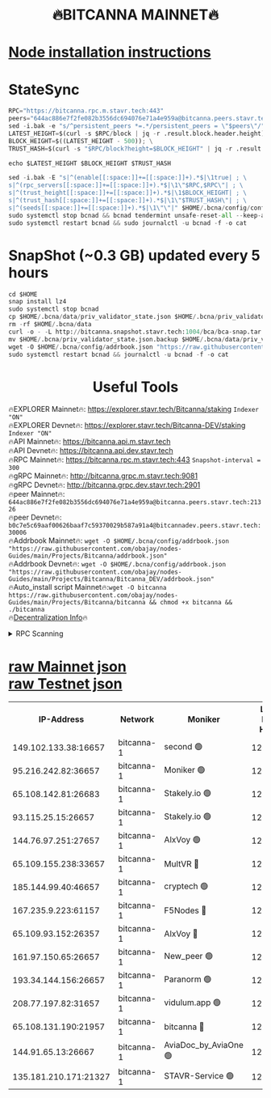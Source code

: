 <h1 align="center"> 🔥BITCANNA MAINNET🔥</h1>


[Node installation instructions](https://github.com/obajay/nodes-Guides/tree/main/Projects/Bitcanna)
=

# StateSync
```python
RPC="https://bitcanna.rpc.m.stavr.tech:443"
peers="644ac886e7f2fe082b3556dc694076e71a4e959a@bitcanna.peers.stavr.tech:21326"
sed -i.bak -e "s/^persistent_peers *=.*/persistent_peers = \"$peers\"/" $HOME/.bcna/config/config.toml
LATEST_HEIGHT=$(curl -s $RPC/block | jq -r .result.block.header.height); \
BLOCK_HEIGHT=$((LATEST_HEIGHT - 500)); \
TRUST_HASH=$(curl -s "$RPC/block?height=$BLOCK_HEIGHT" | jq -r .result.block_id.hash)

echo $LATEST_HEIGHT $BLOCK_HEIGHT $TRUST_HASH

sed -i.bak -E "s|^(enable[[:space:]]+=[[:space:]]+).*$|\1true| ; \
s|^(rpc_servers[[:space:]]+=[[:space:]]+).*$|\1\"$RPC,$RPC\"| ; \
s|^(trust_height[[:space:]]+=[[:space:]]+).*$|\1$BLOCK_HEIGHT| ; \
s|^(trust_hash[[:space:]]+=[[:space:]]+).*$|\1\"$TRUST_HASH\"| ; \
s|^(seeds[[:space:]]+=[[:space:]]+).*$|\1\"\"|" $HOME/.bcna/config/config.toml
sudo systemctl stop bcnad && bcnad tendermint unsafe-reset-all --keep-addr-book
sudo systemctl restart bcnad && sudo journalctl -u bcnad -f -o cat
```
# SnapShot (~0.3 GB) updated every 5 hours
```python
cd $HOME
snap install lz4
sudo systemctl stop bcnad
cp $HOME/.bcna/data/priv_validator_state.json $HOME/.bcna/priv_validator_state.json.backup
rm -rf $HOME/.bcna/data
curl -o - -L http://bitcanna.snapshot.stavr.tech:1004/bca/bca-snap.tar.lz4 | lz4 -c -d - | tar -x -C $HOME/.bcna --strip-components 2
mv $HOME/.bcna/priv_validator_state.json.backup $HOME/.bcna/data/priv_validator_state.json
wget -O $HOME/.bcna/config/addrbook.json "https://raw.githubusercontent.com/obajay/nodes-Guides/main/Projects/Bitcanna/addrbook.json"
sudo systemctl restart bcnad && journalctl -u bcnad -f -o cat
```

 <h1 align="center"> Useful Tools</h1>

🔥EXPLORER Mainnet🔥:    https://explorer.stavr.tech/Bitcanna/staking          `Indexer "ON"` \
🔥EXPLORER Devnet🔥:     https://explorer.stavr.tech/Bitcanna-DEV/staking     `Indexer "ON"` \
🔥API Mainnet🔥:         https://bitcanna.api.m.stavr.tech \
🔥API Devnet🔥:          https://bitcanna.api.dev.stavr.tech \
🔥RPC Mainnet🔥:         https://bitcanna.rpc.m.stavr.tech:443         `Snapshot-interval = 300` \
🔥gRPC Mainnet🔥:        http://bitcanna.grpc.m.stavr.tech:9081 \
🔥gRPC Devnet🔥:         http://bitcanna.grpc.dev.stavr.tech:2901 \
🔥peer Mainnet🔥:        `644ac886e7f2fe082b3556dc694076e71a4e959a@bitcanna.peers.stavr.tech:21326` \
🔥peer Devnet🔥:         `b0c7e5c69aaf00626baaf7c59370029b587a91a4@bitcannadev.peers.stavr.tech:30006` \
🔥Addrbook Mainnet🔥:    ```wget -O $HOME/.bcna/config/addrbook.json "https://raw.githubusercontent.com/obajay/nodes-Guides/main/Projects/Bitcanna/addrbook.json"``` \
🔥Addrbook Devnet🔥:    ```wget -O $HOME/.bcna/config/addrbook.json "https://raw.githubusercontent.com/obajay/nodes-Guides/main/Projects/Bitcanna/Bitcanna_DEV/addrbook.json"``` \
🔥Auto_install script Mainnet🔥:```wget -O bitcanna https://raw.githubusercontent.com/obajay/nodes-Guides/main/Projects/Bitcanna/bitcanna && chmod +x bitcanna && ./bitcanna``` \
🔥[Decentralization Info](https://github.com/obajay/StateSync-snapshots/tree/main/Projects/Bitcanna/Decentralization)🔥


<details>
<summary>RPC Scanning</summary>

<h2 align="center"> We scan nodes in real time every 4 hours. And we provide the final result of RPC endpoints.
We cannot influence the operation of these nodes in any way. </h2>


```python
If Voting Power is higher than 0 --> then the Node is a validator of the network and may be subject to attack and be a potential threat to the chain.
```
```python
We marked such validators with a red symbol
```

</details>

[raw Mainnet json](https://rpc-check.bcam.stavr.tech/bcam/rpc-bcam-result.json) \
[raw Testnet json](https://github.com/obajay/StateSync-snapshots/tree/main/Projects/Bitcanna/Rpc-Check-Testnet)
=



<table><tr><th>IP-Address</th><th>Network</th><th>Moniker</th><th>Latest Block Height</th><th>Earliest Block Height</th><th>Catching Up</th><th>Tx Index</th><th>Voting Power</th><th>Scan Time</th></tr><tr><td>149.102.133.38:16657</td><td>bitcanna-1</td><td>second 🟢</td><td>12628943</td><td>1</td><td>False</td><td>on</td><td>0</td><td>2024-02-17T19:31:24.799111671UTC</td></tr><tr><td>95.216.242.82:36657</td><td>bitcanna-1</td><td>Moniker 🟢</td><td>12628933</td><td>5776907</td><td>False</td><td>on</td><td>0</td><td>2024-02-17T19:30:21.741468501UTC</td></tr><tr><td>65.108.142.81:26683</td><td>bitcanna-1</td><td>Stakely.io 🟢</td><td>12628937</td><td>6152001</td><td>False</td><td>on</td><td>0</td><td>2024-02-17T19:30:45.877408877UTC</td></tr><tr><td>93.115.25.15:26657</td><td>bitcanna-1</td><td>Stakely.io 🟢</td><td>12628936</td><td>6520001</td><td>False</td><td>on</td><td>0</td><td>2024-02-17T19:30:39.355463687UTC</td></tr><tr><td>144.76.97.251:27657</td><td>bitcanna-1</td><td>AlxVoy 🟢</td><td>12628941</td><td>8805201</td><td>False</td><td>on</td><td>0</td><td>2024-02-17T19:31:12.041447155UTC</td></tr><tr><td>65.109.155.238:33657</td><td>bitcanna-1</td><td>MultVR 🔴</td><td>12628939</td><td>9933415</td><td>False</td><td>on</td><td>353007</td><td>2024-02-17T19:30:53.744207707UTC</td></tr><tr><td>185.144.99.40:46657</td><td>bitcanna-1</td><td>cryptech 🟢</td><td>12628932</td><td>11528001</td><td>False</td><td>on</td><td>0</td><td>2024-02-17T19:30:17.302133224UTC</td></tr><tr><td>167.235.9.223:61157</td><td>bitcanna-1</td><td>F5Nodes 🔴</td><td>12628939</td><td>12084001</td><td>False</td><td>on</td><td>570</td><td>2024-02-17T19:30:56.095625571UTC</td></tr><tr><td>65.109.93.152:26357</td><td>bitcanna-1</td><td>AlxVoy 🔴</td><td>12628943</td><td>12109301</td><td>False</td><td>on</td><td>1391783</td><td>2024-02-17T19:31:25.420216007UTC</td></tr><tr><td>161.97.150.65:26657</td><td>bitcanna-1</td><td>New_peer 🟢</td><td>12628937</td><td>12254001</td><td>False</td><td>on</td><td>0</td><td>2024-02-17T19:30:46.302517485UTC</td></tr><tr><td>193.34.144.156:26657</td><td>bitcanna-1</td><td>Paranorm 🟢</td><td>12628940</td><td>12271301</td><td>False</td><td>on</td><td>0</td><td>2024-02-17T19:31:00.830881415UTC</td></tr><tr><td>208.77.197.82:31657</td><td>bitcanna-1</td><td>vidulum.app 🟢</td><td>12596389</td><td>12386934</td><td>False</td><td>on</td><td>0</td><td>2024-02-17T19:30:49.193999245UTC</td></tr><tr><td>65.108.131.190:21957</td><td>bitcanna-1</td><td>bitcanna 🔴</td><td>12628940</td><td>12528940</td><td>False</td><td>on</td><td>419020</td><td>2024-02-17T19:31:00.545319861UTC</td></tr><tr><td>144.91.65.13:26667</td><td>bitcanna-1</td><td>AviaDoc_by_AviaOne 🟢</td><td>12628941</td><td>12616001</td><td>False</td><td>on</td><td>0</td><td>2024-02-17T19:31:09.416480730UTC</td></tr><tr><td>135.181.210.171:21327</td><td>bitcanna-1</td><td>STAVR-Service 🟢</td><td>12628941</td><td>12626001</td><td>False</td><td>on</td><td>0</td><td>2024-02-17T19:31:11.779698188UTC</td></tr></table>
